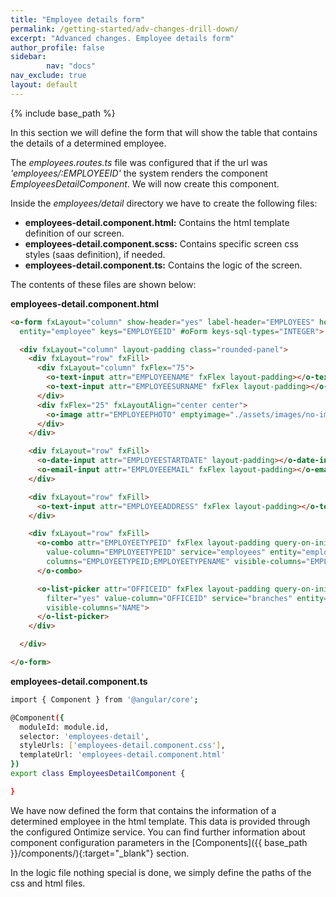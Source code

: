 ```yaml
---
title: "Employee details form"
permalink: /getting-started/adv-changes-drill-down/
excerpt: "Advanced changes. Employee details form"
author_profile: false
sidebar:
        nav: "docs"
nav_exclude: true
layout: default
---
```


{% include base_path %}

In this section we will define the form that will show the table that contains the details of a determined employee.

The *employees.routes.ts* file was configured that if the url was *'employees/:EMPLOYEEID'* the system renders the component *EmployeesDetailComponent*. We will now create this component.

Inside the *employees/detail* directory we have to create the following files:

* **employees-detail.component.html:** Contains the html template definition of our screen.
* **employees-detail.component.scss:** Contains specific screen css styles (saas definition), if needed.
* **employees-detail.component.ts:** Contains the logic of the screen.

The contents of these files are shown below:

**employees-detail.component.html**

```html
<o-form fxLayout="column" show-header="yes" label-header="EMPLOYEES" header-actions="R;U;D" service="employees"
  entity="employee" keys="EMPLOYEEID" #oForm keys-sql-types="INTEGER">

  <div fxLayout="column" layout-padding class="rounded-panel">
    <div fxLayout="row" fxFill>
      <div fxLayout="column" fxFlex="75">
        <o-text-input attr="EMPLOYEENAME" fxFlex layout-padding></o-text-input>
        <o-text-input attr="EMPLOYEESURNAME" fxFlex layout-padding></o-text-input>
      </div>
      <div fxFlex="25" fxLayoutAlign="center center">
        <o-image attr="EMPLOYEEPHOTO" emptyimage="./assets/images/no-image.png"></o-image>
      </div>
    </div>

    <div fxLayout="row" fxFill>
      <o-date-input attr="EMPLOYEESTARTDATE" layout-padding></o-date-input>
      <o-email-input attr="EMPLOYEEEMAIL" fxFlex layout-padding></o-email-input>
    </div>

    <div fxLayout="row" fxFill>
      <o-text-input attr="EMPLOYEEADDRESS" fxFlex layout-padding></o-text-input>
    </div>

    <div fxLayout="row" fxFill>
      <o-combo attr="EMPLOYEETYPEID" fxFlex layout-padding query-on-init="no" query-on-bind="yes" enabled="yes"
        value-column="EMPLOYEETYPEID" service="employees" entity="employeeType" keys="EMPLOYEETYPEID"
        columns="EMPLOYEETYPEID;EMPLOYEETYPENAME" visible-columns="EMPLOYEETYPENAME">
      </o-combo>

      <o-list-picker attr="OFFICEID" fxFlex layout-padding query-on-init="no" query-on-bind="yes" enabled="yes"
        filter="yes" value-column="OFFICEID" service="branches" entity="branch" keys="OFFICEID" columns="OFFICEID;NAME"
        visible-columns="NAME">
      </o-list-picker>
    </div>

  </div>

</o-form>
```

**employees-detail.component.ts**

```bash
import { Component } from '@angular/core';

@Component({
  moduleId: module.id,
  selector: 'employees-detail',
  styleUrls: ['employees-detail.component.css'],
  templateUrl: 'employees-detail.component.html'
})
export class EmployeesDetailComponent {

}

```
We have now defined the form that contains the information of a determined employee in the html template. This data is provided through the configured Ontimize service. You can find further information about component configuration parameters in the [Components]({{ base_path }}/components/){:target="_blank"} section.

In the logic file nothing special is done, we simply define the paths of the css and html files.

